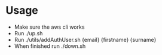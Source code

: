 # Usage
- Make sure the aws cli works
- Run ./up.sh
- Run ./utils/addAuthUser.sh {email} {firstname} {surname}
- When finished run ./down.sh
